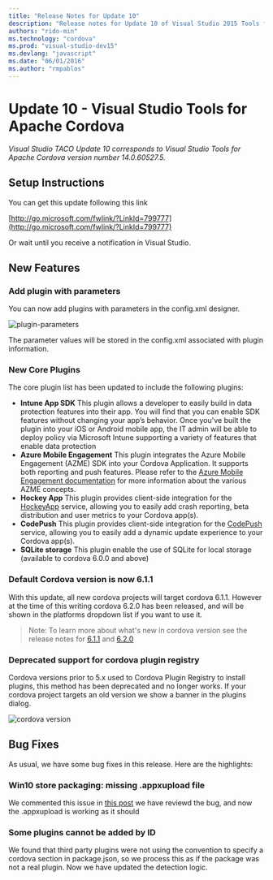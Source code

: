 ```yaml
---
title: "Release Notes for Update 10"
description: "Release notes for Update 10 of Visual Studio 2015 Tools for Apache Cordova"
authors: "rido-min"
ms.technology: "cordova"
ms.prod: "visual-studio-dev15"
ms.devlang: "javascript"
ms.date: "06/01/2016"
ms.author: "rmpablos"
---
```


# Update 10 - Visual Studio Tools for Apache Cordova

 *Visual Studio TACO Update 10 corresponds to Visual Studio Tools for Apache Cordova version number 14.0.60527.5.*

## Setup Instructions
You can get this update following this link

[http://go.microsoft.com/fwlink/?LinkId=799777](http://go.microsoft.com/fwlink/?LinkId=799777)

Or wait until you receive a notification in Visual Studio.

## New Features

### Add  plugin with parameters

You can now add plugins with parameters in the config.xml designer.

![plugin-parameters](media/release-update-10/cordova-plugin-parameters.png)

The parameter values will be stored in the config.xml associated with plugin information.

### New Core Plugins

The core plugin list has been updated to include the following plugins:

- **Intune App SDK**
 This plugin allows a developer to easily build in data protection features into their app. You will find that you can enable SDK features without changing your app’s behavior. Once you've built the plugin into your iOS or Android mobile app, the IT admin will be able to deploy policy via Microsoft Intune supporting a variety of features that enable data protection
- **Azure Mobile Engagement**
 This plugin integrates the Azure Mobile Engagement (AZME) SDK into your Cordova Application. It supports both reporting and push features. 
Please refer to the [Azure Mobile Engagement documentation](https://azure.microsoft.com/documentation/services/mobile-engagement/) for more information about the various AZME concepts.
- **Hockey App**
This plugin provides client-side integration for the [HockeyApp](https://www.hockeyapp.net) service, allowing you to easily add crash reporting, beta distribution and user metrics to your Cordova app(s).
- **CodePush**
This plugin provides client-side integration for the [CodePush](http://microsoft.github.io/code-push) service, allowing you to easily add a dynamic update experience to your Cordova app(s).
- **SQLite storage**
This plugin enable the use of SQLite for local storage (available to cordova 6.0.0 and above)

### Default Cordova version is now 6.1.1

With this update, all new cordova projects will target cordova 6.1.1. However at the time of this writing cordova 6.2.0 has been released, and will be shown in the platforms dropdown list if you want to use it.

>Note: To learn more about what's new in cordova version see the release notes for [6.1.1](https://cordova.apache.org/news/2016/04/04/tools-release.html) and [6.2.0](https://cordova.apache.org/news/2016/05/24/tools-release.html)

### Deprecated support for cordova plugin registry

Cordova versions prior to 5.x used to Cordova Plugin Registry to install plugins, this method has been deprecated and no longer works. If your cordova project targets an old version we show a banner in the plugins dialog.

![cordova version](media/release-update-10/cordova62.png)

## Bug Fixes

As usual, we have some bug fixes in this release. Here are the highlights: 

### Win10 store packaging: missing .appxupload file

We commented this issue in [this post](http://microsoft.github.io/vstacoblog/2016/05/06/windows-store-packaging.html) we have reviewd the bug, and now the .appxupload is working as it should

### Some plugins cannot be added by ID

We found that third party plugins were not using the convention to specify a cordova section in package.json, so we process this as if the package was not a real plugin. Now we have updated the detection logic.
